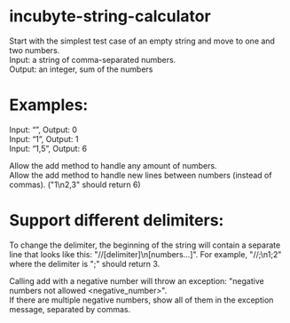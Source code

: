 # incubyte-string-calculator
Start with the simplest test case of an empty string and move to one and two numbers.  
Input: a string of comma-separated numbers.  
Output: an integer, sum of the numbers  

# Examples:  
Input: “”, Output: 0  
Input: “1”, Output: 1  
Input: “1,5”, Output: 6  

Allow the add method to handle any amount of numbers.  
Allow the add method to handle new lines between numbers (instead of commas). ("1\n2,3" should return 6)  

# Support different delimiters:  
To change the delimiter, the beginning of the string will contain a separate line that looks like this: "//[delimiter]\n[numbers…]". For example, "//;\n1;2" where the delimiter is ";" should return 3.  

Calling add with a negative number will throw an exception: "negative numbers not allowed <negative_number>".  
If there are multiple negative numbers, show all of them in the exception message, separated by commas.  
